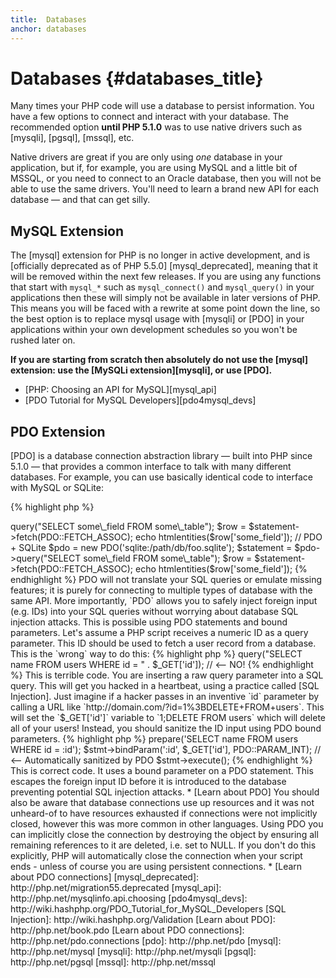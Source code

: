```yaml
---
title:  Databases
anchor: databases
---
```


# Databases {#databases_title}

Many times your PHP code will use a database to persist information. You have a few options to connect and interact
with your database. The recommended option **until PHP 5.1.0** was to use native drivers such as [mysqli], [pgsql],
[mssql], etc.

Native drivers are great if you are only using _one_ database in your application, but if, for example, you are using
MySQL and a little bit of MSSQL, or you need to connect to an Oracle database, then you will not be able to use the
same drivers. You'll need to learn a brand new API for each database &mdash; and that can get silly.

## MySQL Extension

The [mysql] extension for PHP is no longer in active development, and is [officially deprecated as of PHP 5.5.0]
[mysql_deprecated], meaning that it will be removed within the next few releases. If you are using any functions that
start with `mysql_*` such as `mysql_connect()` and `mysql_query()` in your applications then these will simply not be
available in later versions of PHP. This means you will be faced with a rewrite at some point down the line, so the
best option is to replace mysql usage with [mysqli] or [PDO] in your applications within your own development schedules
so you won't be rushed later on.

**If you are starting from scratch then absolutely do not use the [mysql] extension: use the [MySQLi extension][mysqli],
or use [PDO].**

* [PHP: Choosing an API for MySQL][mysql_api]
* [PDO Tutorial for MySQL Developers][pdo4mysql_devs]

## PDO Extension

[PDO] is a database connection abstraction library &mdash; built into PHP since 5.1.0 &mdash; that provides a common
interface to talk with many different databases. For example, you can use basically identical code to interface with
MySQL or SQLite:

{% highlight php %}
<?php
// PDO + MySQL
$pdo = new PDO('mysql:host=example.com;dbname=database', 'user', 'password');
$statement = $pdo->query("SELECT some\_field FROM some\_table");
$row = $statement->fetch(PDO::FETCH_ASSOC);
echo htmlentities($row['some_field']);

// PDO + SQLite
$pdo = new PDO('sqlite:/path/db/foo.sqlite');
$statement = $pdo->query("SELECT some\_field FROM some\_table");
$row = $statement->fetch(PDO::FETCH_ASSOC);
echo htmlentities($row['some_field']);
{% endhighlight %}

PDO will not translate your SQL queries or emulate missing features; it is purely for connecting to multiple types of
database with the same API.

More importantly, `PDO` allows you to safely inject foreign input (e.g. IDs) into your SQL queries without worrying
about database SQL injection attacks.
This is possible using PDO statements and bound parameters.

Let's assume a PHP script receives a numeric ID as a query parameter. This ID should be used to fetch a user record
from a database. This is the `wrong` way to do this:

{% highlight php %}
<?php
$pdo = new PDO('sqlite:/path/db/users.db');
$pdo->query("SELECT name FROM users WHERE id = " . $_GET['id']); // <-- NO!
{% endhighlight %}

This is terrible code. You are inserting a raw query parameter into a SQL query. This will get you hacked in a
heartbeat, using a practice called [SQL Injection]. Just imagine if a hacker passes in an inventive `id` parameter by
calling a URL like `http://domain.com/?id=1%3BDELETE+FROM+users`. This will set the `$_GET['id']` variable to `1;DELETE
FROM users` which will delete all of your users! Instead, you should sanitize the ID input using PDO bound parameters.

{% highlight php %}
<?php
$pdo = new PDO('sqlite:/path/db/users.db');
$stmt = $pdo->prepare('SELECT name FROM users WHERE id = :id');
$stmt->bindParam(':id', $_GET['id'], PDO::PARAM_INT); // <-- Automatically sanitized by PDO
$stmt->execute();
{% endhighlight %}

This is correct code. It uses a bound parameter on a PDO statement. This escapes the foreign input ID before it is
introduced to the database preventing potential SQL injection attacks.

* [Learn about PDO]

You should also be aware that database connections use up resources and it was not unheard-of to have resources
exhausted if connections were not implicitly closed, however this was more common in other languages. Using PDO you can
implicitly close the connection by destroying the object by ensuring all remaining references to it are deleted, i.e.
set to NULL. If you don't do this explicitly, PHP will automatically close the connection when your script ends -
unless of course you are using persistent connections.

* [Learn about PDO connections]


[mysql_deprecated]: http://php.net/migration55.deprecated
[mysql_api]: http://php.net/mysqlinfo.api.choosing
[pdo4mysql_devs]: http://wiki.hashphp.org/PDO_Tutorial_for_MySQL_Developers
[SQL Injection]: http://wiki.hashphp.org/Validation
[Learn about PDO]: http://php.net/book.pdo
[Learn about PDO connections]: http://php.net/pdo.connections

[pdo]: http://php.net/pdo
[mysql]: http://php.net/mysql
[mysqli]: http://php.net/mysqli
[pgsql]: http://php.net/pgsql
[mssql]: http://php.net/mssql
